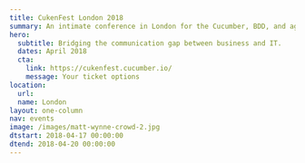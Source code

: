 ```yaml
---
title: CukenFest London 2018
summary: An intimate conference in London for the Cucumber, BDD, and agile community 
hero:
  subtitle: Bridging the communication gap between business and IT.
  dates: April 2018
  cta:
    link: https://cukenfest.cucumber.io/
    message: Your ticket options
location:
  url: 
  name: London
layout: one-column
nav: events
image: /images/matt-wynne-crowd-2.jpg
dtstart: 2018-04-17 00:00:00
dtend: 2018-04-20 00:00:00
---
```


